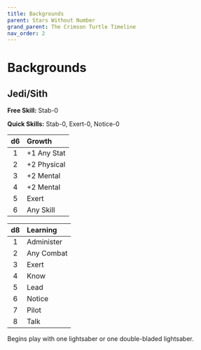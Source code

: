```yaml
---
title: Backgrounds
parent: Stars Without Number
grand_parent: The Crimson Turtle Timeline
nav_order: 2
---
```


# Backgrounds

## Jedi/Sith
**Free Skill:** Stab-0

**Quick Skills:** Stab-0, Exert-0, Notice-0

| d6 | Growth |
|:--:|:-------|
| 1 | +1 Any Stat |
| 2 | +2 Physical |
| 3 | +2 Mental |
| 4 | +2 Mental |
| 5 | Exert |
| 6 | Any Skill |

| d8 | Learning |
|:--:|:---------|
| 1 | Administer |
| 2 | Any Combat |
| 3 | Exert |
| 4 | Know |
| 5 | Lead |
| 6 | Notice |
| 7 | Pilot |
| 8 | Talk |

Begins play with one lightsaber or one double-bladed lightsaber.
